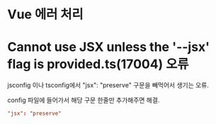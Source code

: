 # Vue 에러 처리

# Cannot use JSX unless the '--jsx' flag is provided.ts(17004) 오류

jsconfig 이나 tsconfig에서 "jsx": "preserve" 구문을 빼먹어서 생기는 오류.

config 파일에 들어가서 해당 구문 한줄만 추가해주면 해결.

```conf
"jsx": "preserve" 
```